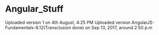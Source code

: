 # Angular_Stuff
Uploaded version 1 on 4th August, 4:25 PM
Uploaded version AngularJS-Fundamentals-6.12(Transclusion done) on Sep 13, 2017, around 2:50 p.m
